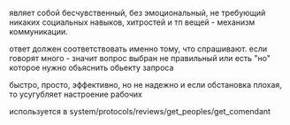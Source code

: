 являет собой бесчувственный, без эмоциональный, не требующий никаких социальных навыков, хитростей и тп вещей - механизм коммуникации.

ответ должен соответствовать именно тому, что спрашивают. если говорят много - значит вопрос выбран не правильный или есть "но" которое нужно обьяснить обьекту запроса

быстро, просто, эффективно, но не надежно и если обстановка плохая, то усугубляет настроение рабочих

используется в
system/protocols/reviews/get_peoples/get_comendant